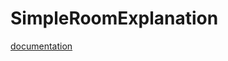 # SimpleRoomExplanation

[documentation](https://developer.android.com/training/data-storage/room#java)
